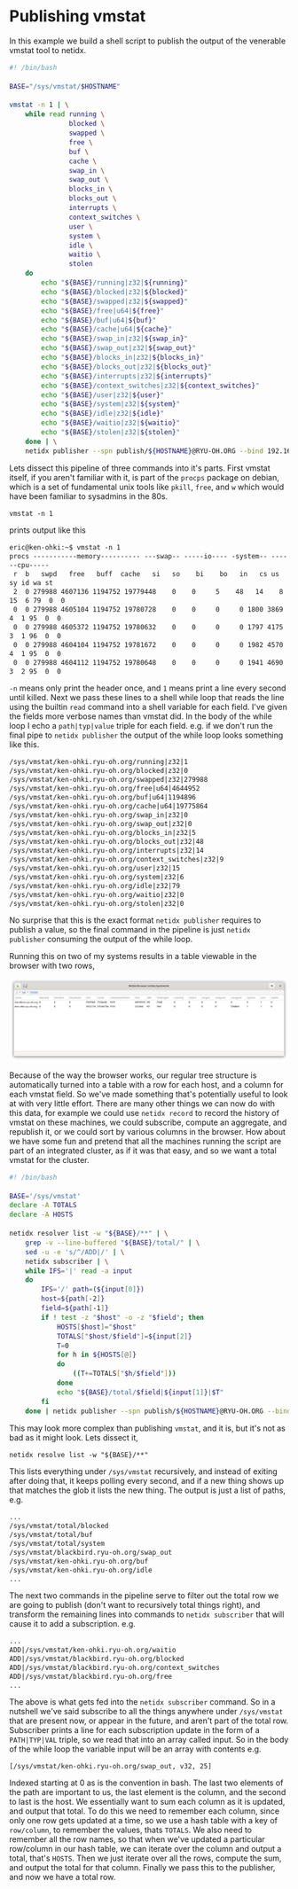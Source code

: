 # Publishing vmstat

In this example we build a shell script to publish the output of the
venerable vmstat tool to netidx.

```bash
#! /bin/bash

BASE="/sys/vmstat/$HOSTNAME"

vmstat -n 1 | \
    while read running \
               blocked \
               swapped \
               free \
               buf \
               cache \
               swap_in \
               swap_out \
               blocks_in \
               blocks_out \
               interrupts \
               context_switches \
               user \
               system \
               idle \
               waitio \
               stolen
    do
        echo "${BASE}/running|z32|${running}"
        echo "${BASE}/blocked|z32|${blocked}"
        echo "${BASE}/swapped|z32|${swapped}"
        echo "${BASE}/free|u64|${free}"
        echo "${BASE}/buf|u64|${buf}"
        echo "${BASE}/cache|u64|${cache}"
        echo "${BASE}/swap_in|z32|${swap_in}"
        echo "${BASE}/swap_out|z32|${swap_out}"
        echo "${BASE}/blocks_in|z32|${blocks_in}"
        echo "${BASE}/blocks_out|z32|${blocks_out}"
        echo "${BASE}/interrupts|z32|${interrupts}"
        echo "${BASE}/context_switches|z32|${context_switches}"
        echo "${BASE}/user|z32|${user}"
        echo "${BASE}/system|z32|${system}"
        echo "${BASE}/idle|z32|${idle}"
        echo "${BASE}/waitio|z32|${waitio}"
        echo "${BASE}/stolen|z32|${stolen}"
    done | \
    netidx publisher --spn publish/${HOSTNAME}@RYU-OH.ORG --bind 192.168.0.0/24
```

Lets dissect this pipeline of three commands into it's parts. First
vmstat itself, if you aren't familiar with it, is part of the `procps`
package on debian, which is a set of fundamental unix tools like
`pkill`, `free`, and `w` which would have been familiar to sysadmins
in the 80s.

```
vmstat -n 1
```

prints output like this

```
eric@ken-ohki:~$ vmstat -n 1
procs -----------memory---------- ---swap-- -----io---- -system-- ------cpu-----
 r  b   swpd   free   buff  cache   si   so    bi    bo   in   cs us sy id wa st
 2  0 279988 4607136 1194752 19779448    0    0     5    48   14    8 15  6 79  0  0
 0  0 279988 4605104 1194752 19780728    0    0     0     0 1800 3869  4  1 95  0  0
 0  0 279988 4605372 1194752 19780632    0    0     0     0 1797 4175  3  1 96  0  0
 0  0 279988 4604104 1194752 19781672    0    0     0     0 1982 4570  4  1 95  0  0
 0  0 279988 4604112 1194752 19780648    0    0     0     0 1941 4690  3  2 95  0  0
```

`-n` means only print the header once, and `1` means print a line
every second until killed. Next we pass these lines to a shell while
loop that reads the line using the builtin `read` command into a shell
variable for each field. I've given the fields more verbose names than
vmstat did. In the body of the while loop I echo a `path|typ|value`
triple for each field. e.g. if we don't run the final pipe to `netidx
publisher` the output of the while loop looks something like this.

```
/sys/vmstat/ken-ohki.ryu-oh.org/running|z32|1
/sys/vmstat/ken-ohki.ryu-oh.org/blocked|z32|0
/sys/vmstat/ken-ohki.ryu-oh.org/swapped|z32|279988
/sys/vmstat/ken-ohki.ryu-oh.org/free|u64|4644952
/sys/vmstat/ken-ohki.ryu-oh.org/buf|u64|1194896
/sys/vmstat/ken-ohki.ryu-oh.org/cache|u64|19775864
/sys/vmstat/ken-ohki.ryu-oh.org/swap_in|z32|0
/sys/vmstat/ken-ohki.ryu-oh.org/swap_out|z32|0
/sys/vmstat/ken-ohki.ryu-oh.org/blocks_in|z32|5
/sys/vmstat/ken-ohki.ryu-oh.org/blocks_out|z32|48
/sys/vmstat/ken-ohki.ryu-oh.org/interrupts|z32|14
/sys/vmstat/ken-ohki.ryu-oh.org/context_switches|z32|9
/sys/vmstat/ken-ohki.ryu-oh.org/user|z32|15
/sys/vmstat/ken-ohki.ryu-oh.org/system|z32|6
/sys/vmstat/ken-ohki.ryu-oh.org/idle|z32|79
/sys/vmstat/ken-ohki.ryu-oh.org/waitio|z32|0
/sys/vmstat/ken-ohki.ryu-oh.org/stolen|z32|0
```

No surprise that this is the exact format `netidx publisher` requires
to publish a value, so the final command in the pipeline is just
`netidx publisher` consuming the output of the while loop. 

Running this on two of my systems results in a table viewable in the
browser with two rows,

![vmstat](vmstat-browser-table.png)

Because of the way the browser works, our regular tree structure is
automatically turned into a table with a row for each host, and a
column for each vmstat field. So we've made something that's
potentially useful to look at with very little effort. There are many
other things we can now do with this data, for example we could use
`netidx record` to record the history of vmstat on these machines, we
could subscribe, compute an aggregate, and republish it, or we could
sort by various columns in the browser. How about we have some fun and
pretend that all the machines running the script are part of an
integrated cluster, as if it was that easy, and so we want a total
vmstat for the cluster.

```bash
#! /bin/bash

BASE='/sys/vmstat'
declare -A TOTALS
declare -A HOSTS

netidx resolver list -w "${BASE}/**" | \
    grep -v --line-buffered "${BASE}/total/" | \
    sed -u -e 's/^/ADD|/' | \
    netidx subscriber | \
    while IFS='|' read -a input
    do
        IFS='/' path=(${input[0]})
        host=${path[-2]}
        field=${path[-1]}
        if ! test -z "$host" -o -z "$field"; then
            HOSTS[$host]="$host"
            TOTALS["$host/$field"]=${input[2]}
            T=0
            for h in ${HOSTS[@]}
            do
                ((T+=TOTALS["$h/$field"]))
            done
            echo "${BASE}/total/$field|${input[1]}|$T"
        fi
    done | netidx publisher --spn publish/${HOSTNAME}@RYU-OH.ORG --bind 192.168.0.0/24
```

This may look more complex than publishing `vmstat`, and it is, but
it's not as bad as it might look. Lets dissect it,

```
netidx resolve list -w "${BASE}/**"
```

This lists everything under `/sys/vmstat` recursively, and instead of
exiting after doing that, it keeps polling every second, and if a new
thing shows up that matches the glob it lists the new thing. The
output is just a list of paths, e.g.

```
...
/sys/vmstat/total/blocked
/sys/vmstat/total/buf
/sys/vmstat/total/system
/sys/vmstat/blackbird.ryu-oh.org/swap_out
/sys/vmstat/ken-ohki.ryu-oh.org/buf
/sys/vmstat/ken-ohki.ryu-oh.org/idle
...
```

The next two commands in the pipeline serve to filter out the total
row we are going to publish (don't want to recursively total things
right), and transform the remaining lines into commands to `netidx
subscriber` that will cause it to add a subscription. e.g.

```
...
ADD|/sys/vmstat/ken-ohki.ryu-oh.org/waitio
ADD|/sys/vmstat/blackbird.ryu-oh.org/blocked
ADD|/sys/vmstat/blackbird.ryu-oh.org/context_switches
ADD|/sys/vmstat/blackbird.ryu-oh.org/free
...
```

The above is what gets fed into the `netidx subscriber` command. So in
a nutshell we've said subscribe to all the things anywhere under
`/sys/vmstat` that are present now, or appear in the future, and
aren't part of the total row. Subscriber prints a line for each
subscription update in the form of a `PATH|TYP|VAL` triple, so we read
that into an array called input. So in the body of the while loop the
variable input will be an array with contents e.g.

```
[/sys/vmstat/ken-ohki.ryu-oh.org/swap_out, v32, 25]
```

Indexed starting at 0 as is the convention in bash. The last two
elements of the path are important to us, the last element is the
column, and the second to last is the host. We essentially want to sum
each column as it is updated, and output that total. To do this we
need to remember each column, since only one row gets updated at a
time, so we use a hash table with a key of `row/column`, to remember
the values, thats `TOTALS`. We also need to remember all the row
names, so that when we've updated a particular row/column in our hash
table, we can iterate over the column and output a total, that's
`HOSTS`. Then we just iterate over all the rows, compute the sum, and
output the total for that column. Finally we pass this to the
publisher, and now we have a total row.
